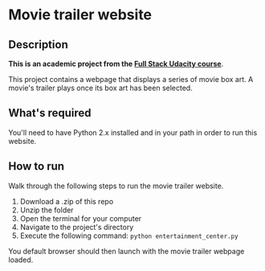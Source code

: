# Movie trailer website

## Description
**This is an academic project from the [Full Stack Udacity course](https://www.udacity.com/course/full-stack-web-developer-nanodegree--nd004)**.


This project contains a webpage that displays a series of movie box art. A movie's trailer plays once its box art has been selected.

## What's required

You'll need to have Python 2.x installed and in your path in order to run this website.

## How to run

Walk through the following steps to run the movie trailer website.
1. Download a .zip of this repo
2. Unzip the folder
3. Open the terminal for your computer
4. Navigate to the project's directory
5. Execute the following command: `python entertainment_center.py`

You default browser should then launch with the movie trailer webpage loaded.
